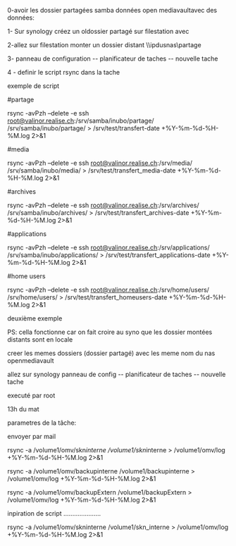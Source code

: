 0-avoir les dossier partagées samba données open mediavaultavec des données: 

1- Sur synology créez un oldossier partagé sur filestation avec 

2-allez sur filestation monter un dossier distant \\\\ipdusnas\\partage 

3- panneau de configuration -- planificateur de taches -- nouvelle tache 

4 - definir le script rsync dans la tache 

exemple de script 

\#partage

rsync -avPzh –delete -e ssh root@valinor.realise.ch:/srv/samba/inubo/partage/ /srv/samba/inubo/partage/ > /srv/test/transfert-date +%Y-%m-%d-%H-%M.log 2>&1

\#media

rsync -avPzh –delete -e ssh root@valinor.realise.ch:/srv/media/ /srv/samba/inubo/media/ > /srv/test/transfert_media-date +%Y-%m-%d-%H-%M.log 2>&1

\#archives

rsync -avPzh –delete -e ssh root@valinor.realise.ch:/srv/archives/ /srv/samba/inubo/archives/ > /srv/test/transfert_archives-date +%Y-%m-%d-%H-%M.log 2>&1

\#applications

rsync -avPzh –delete -e ssh root@valinor.realise.ch:/srv/applications/ /srv/samba/inubo/applications/ > /srv/test/transfert_applications-date +%Y-%m-%d-%H-%M.log 2>&1

\#home users

rsync -avPzh –delete -e ssh root@valinor.realise.ch:/srv/home/users/ /srv/home/users/ > /srv/test/transfert_homeusers-date +%Y-%m-%d-%H-%M.log 2>&1

deuxième exemple 

PS: cella fonctionne car on fait croire au syno que les dossier montées distants sont en locale 

creer les memes dossiers (dossier partagé) avec les meme nom du nas openmediavault 

allez sur synology panneau de config -- planificateur de taches -- nouvelle tache 

executé par root 

13h du mat

parametres de la tâche:

envoyer par mail 

rsync -a /volume1/omv/skn*interne /volume1/skn*interne > /volume1/omv/log +%Y-%m-%d-%H-%M.log 2>&1

rsync -a /volume1/omv/backupinterne /volume1/backupinterne > /volume1/omv/log +%Y-%m-%d-%H-%M.log 2>&1

rsync -a /volume1/omv/backupExtern /volume1/backupExtern > /volume1/omv/log +%Y-%m-%d-%H-%M.log 2>&1

inpiration de script .....................

rsync -a /volume1/omv/skninterne /volume1/skn_interne > /volume1/omv/log +%Y-%m-%d-%H-%M.log 2>&1
